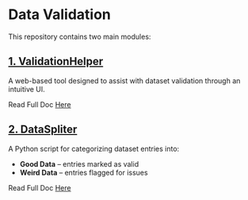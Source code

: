 # Data Validation

This repository contains two main modules:

## [1. ValidationHelper](https://github.com/dubbing-ai/DatasetValidationHelper/tree/main/ValidationHelper)

A web-based tool designed to assist with dataset validation through an intuitive UI.

Read Full Doc [Here](https://github.com/dubbing-ai/DatasetValidationHelper/blob/main/ValidationHelper/README.md)

## [2. DataSpliter](https://github.com/dubbing-ai/DatasetValidationHelper/tree/main/DataSpliter)

A Python script for categorizing dataset entries into:

- **Good Data** – entries marked as valid
- **Weird Data** – entries flagged for issues

Read Full Doc [Here](https://github.com/dubbing-ai/DatasetValidationHelper/blob/main/DataSpliter/README.md)
